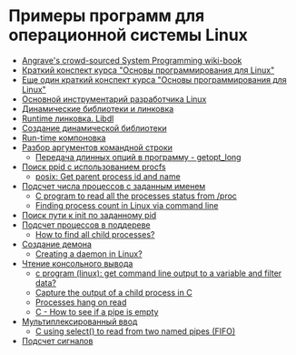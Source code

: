 # Примеры программ для операционной системы Linux

  - [Angrave's crowd-sourced System Programming wiki-book][illinois]
  - [Краткий конспект курса "Основы программирования для Linux"][stepic]
  - [Еще один краткий конспект курса "Основы программирования для Linux"][0]
  - [Основной инструментарий разработчика Linux][1]
  - [Динамические библиотеки и линковка][2]
  - [Runtime линковка. Libdl][3]
  - [Создание динамической библиотеки][4]
  - [Run-time компоновка][5]
  - [Разбор аргументов командной строки][6]
      - [Передача длинных опций в программу - getopt_long][7]
  - [Поиск ppid c использованием procfs][8]
      - [posix: Get parent process id and name][9]
  - [Подсчет числа процессов с заданным именем][10]
      - [C program to read all the processes status from /proc][11]
      - [Finding process count in Linux via command line][12]
  - [Поиск пути к init по заданному pid][13]
  - [Подсчет процессов в поддереве][14]
      - [How to find all child processes?][15]
  - [Создание демона][16]
      - [Creating a daemon in Linux?][17]
  - [Чтение консольного вывода][18]
      - [c program (linux): get command line output to a variable and filter data?][19]
      - [Capture the output of a child process in C][20]
      - [Processes hang on read][21]
      - [C - How to see if a pipe is empty][22]
  - [Мультиплексированный ввод][23]
      - [C using select() to read from two named pipes (FIFO)][24]
  - [Подсчет сигналов][25]
  
   [illinois]: <https://github.com/angrave/SystemProgramming/wiki>
   [stepic]: <http://devtype.blogspot.com/2016/05/Osnovy-programmirovanija-dlja-Linux.html>
   [0]: <https://github.com/fedorch/stepic-548>
   [1]: <https://github.com/devtype-blogspot-com/Linux-Sample-Code/tree/master/helloworld>
   [2]: <https://github.com/devtype-blogspot-com/Linux-Sample-Code/tree/master/helloworld-lib>
   [3]: <https://github.com/devtype-blogspot-com/Linux-Sample-Code/tree/master/helloworld-dll>
   [4]: <https://github.com/devtype-blogspot-com/Linux-Sample-Code/tree/master/libsolution>
   [5]: <https://github.com/devtype-blogspot-com/Linux-Sample-Code/tree/master/libShared>
   [6]: <https://github.com/devtype-blogspot-com/Linux-Sample-Code/tree/master/valid_args>
   [7]: <http://www.firststeps.ru/linux/r.php?11>
   [8]: <https://github.com/devtype-blogspot-com/Linux-Sample-Code/tree/master/ppid>
   [9]: <https://gist.github.com/fclairamb/a16a4237c46440bdb172>
   [10]: <https://github.com/devtype-blogspot-com/Linux-Sample-Code/tree/master/process_count>
   [11]: <http://stackoverflow.com/a/29992237/2289640>
   [12]: <http://stackoverflow.com/a/3058161/2289640>
   [13]: <https://github.com/devtype-blogspot-com/Linux-Sample-Code/tree/master/path_to_init>
   [14]: <https://github.com/devtype-blogspot-com/Linux-Sample-Code/tree/master/child_process_count>
   [15]: <http://stackoverflow.com/questions/1009552/how-to-find-all-child-processes>   
   [16]: <https://github.com/devtype-blogspot-com/Linux-Sample-Code/tree/master/daemon>
   [17]: <http://stackoverflow.com/a/17955149/2289640>   
   [18]: <https://github.com/devtype-blogspot-com/Linux-Sample-Code/tree/master/pipe_count_zeros>
   [19]: <http://stackoverflow.com/a/12007516>
   [20]: <http://www.microhowto.info/howto/capture_the_output_of_a_child_process_in_c.html>
   [21]: <http://stackoverflow.com/questions/8130922/processes-hang-on-read>
   [22]: <http://stackoverflow.com/questions/13811614/c-how-to-see-if-a-pipe-is-empty>
   [23]: <https://github.com/devtype-blogspot-com/Linux-Sample-Code/tree/master/pipe_select>
   [24]: <http://stackoverflow.com/a/28519306>
   [25]: <https://github.com/devtype-blogspot-com/Linux-Sample-Code/tree/master/signal_cnt>

